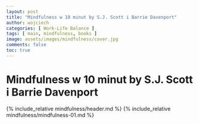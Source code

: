 ```yaml
---
layout: post
title: "Mindfulness w 10 minut by S.J. Scott i Barrie Davenport"
author: wojciech
categories: [ Work-Life Balance ]
tags: [ main, mindfulness, books ]
image: assets/images/mindfulness/cover.jpg
comments: false
toc: true
---
```


# Mindfulness w 10 minut by S.J. Scott i Barrie Davenport

{% include_relative mindfulness/header.md %}
{% include_relative mindfulness/mindfulness-01.md %}
